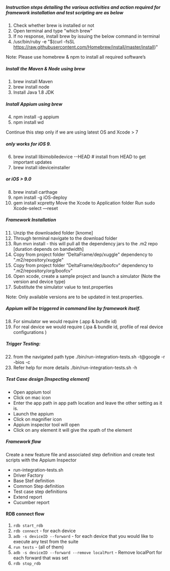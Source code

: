 ##### Instruction steps detailing the various activities and action required for framework installation and test scripting are as below
1) Check whether brew is installed or not
2) Open terminal and type "which brew"
3) If no response, install brew by issuing the below command in terminal
4) /usr/bin/ruby -e "$(curl -fsSL https://raw.githubusercontent.com/Homebrew/install/master/install)"

Note: Please use homebrew & npm to install all required software’s

##### Install the Maven & Node using brew
1) brew install Maven
2) brew install node
3) Install Java 1.8 JDK

##### Install Appium using brew
4) npm install -g appium
5) npm install wd

Continue this step only if we are using latest OS and Xcode > 7
##### only works for iOS 9.
6) brew install libimobiledevice --HEAD # install from HEAD to get important updates
7) brew install ideviceinstaller

##### or iOS > 9.0
8) brew install carthage
9) npm install -g iOS-deploy
10) gem install xcpretty
Move the Xcode to Application folder
Run sudo Xcode-select —reset

##### Framework Installation
11) Unzip the downloaded folder [knome]
12) Through terminal navigate to the download folder
13) Run mvn install - this will pull all the dependency jars to the .m2 repo [duration depends on bandwidth]
14) Copy from project folder “DeltaFrame/dep/xuggle" dependency to ".m2/repository/xuggle"
15) Copy from project folder "DeltaFrame/dep/boofcv" dependency to ".m2/repository/org/boofcv"
16) Open xcode, create a sample project and launch a simulator (Note the version and device type)
17) Substitute the simulator value to test.properties

Note: Only available versions are to be updated in test.properties.

##### Appium will be triggered in command line by framework itself.
18) For simulator we would require (.app & bundle id)
19) For real device we would require (.ipa & bundle id, profile of real device configurations )

##### Trigger Testing:
22. from the navigated path type ./bin/run-integration-tests.sh -t@google -r -bios -c
23. Refer help for more details ./bin/run-integration-tests.sh -h

##### Test Case design [Inspecting element]
- Open appium tool
- Click on mac icon
- Enter the app path in app path location and leave the other setting as it is.
- Launch the appium
- Click on magnifier icon
- Appium inspector tool will open
- Click on any element it will give the xpath of the element

##### Framework flow
Create a new feature file and associated step definition and create test scripts with the Appium Inspector
- run-integration-tests.sh
- Driver Factory
- Base Stef definition
- Common Step definition
- Test case step definitions
- Extend report
- Cucumber report

#### RDB connect flow
 1. `rdb start_rdb` 
 2. `rdb connect` - for each device
 3. `adb -s deviceID --forward` - for each device that you would like to execute any test from the suite 
 4. `run tests` -  (all of them) 
 5. `adb -s deviceID --forward --remove localPort` -  Remove localPort for each forward that was set
 6. `rdb stop_rdb` 